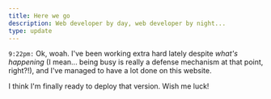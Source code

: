 ```yaml
---
title: Here we go
description: Web developer by day, web developer by night...
type: update
---
```


`9:22pm:` Ok, woah. I've been working extra hard lately despite *what's happening* (I mean... being busy is really a defense mechanism at that point, right?!), and I've managed to have a lot done on this website.

I think I'm finally ready to deploy that version. Wish me luck!
